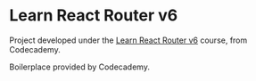 # Learn React Router v6

Project developed under the [Learn React Router v6](https://www.codecademy.com/learn/learn-react-router) course, from Codecademy.

Boilerplace provided by Codecademy.
